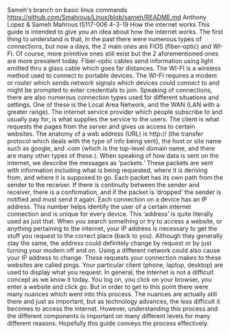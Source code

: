 Sameh's branch on basic linux commands  https://github.com/Smahrous/Linux/blob/sameh/README.md
Anthony Lopez & Sameh Mahrous
IS117-006
4-3-19
How the internet works
This guide is intended to give you an idea about how the internet works. The first thing to understand is that, in the past there were numerous types of connections, but now a days, the 2 main ones are FIOS (fiber-optic) and WI-FI. Of course, more primitive ones still exist but the 2 aforementioned ones are more prevalent today. Fiber-optic cables send information using light emitted thru a glass cable which goes far distances. The WI-FI is a wireless method used to connect to portable devices. The WI-FI requires a modem or router which sends network signals which devices could connect to and might be prompted to enter credentials to join.
	Speaking of connections, there are also numerous connection types used for different situations and settings. One of these is the Local Area Network, and the WAN (LAN with a greater range). The internet service provider which people subscribe to and usually pay for, is what supplies the service to the users. The client is what requests the pages from the server and gives us access to certain websites. The anatomy of a web address (URL) is http:// (the transfer protocol which deals with the type of info being sent), the host or site name such as google, and  .com (which is the top-level domain name, and there are many other types of these.).  When speaking of how data is sent on the internet, we describe the messages as ‘packets.’ These packets are sent with information including what is being requested, where it is deriving from, and where it is supposed to go. Each packet has its own path from the sender to the receiver. If there is continuity between the sender and receiver, there is a confirmation, and if the packet is ‘dropped’ the sender is notified and must send it again. 
	Each connection on a device has an IP address. This number helps identify the user of a certain internet connection and is unique for every device. This ‘address’ is quite literally used as just that. When you search something or try to access a website, or anything pertaining to the internet, your IP address is necessary to get the stuff you request to the correct place (back to you). Although they generally stay the same, the address could definitely change by request or by just turning your modem off and on. Using a different network could also cause your IP address to change. These requests your connection makes to these websites are called pings. Your particular client (phone, laptop, desktop) are used to display what you request.
	In general, the internet is not a difficult concept as we know it today. You log on, you click on your browser, you enter a website and click go. But in order to get to this point there were many nuances which went into this process. The nuances are actually still there and just as important, but as technology advances, the less difficult it becomes to access the internet. However, understanding this process and the different components is important on many different levels for many different reasons. Hopefully this guide conveys the process effectively. 

